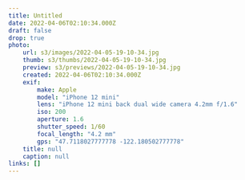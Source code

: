 ```yaml
---
title: Untitled
date: 2022-04-06T02:10:34.000Z
draft: false
drop: true
photo:
    url: s3/images/2022-04-05-19-10-34.jpg
    thumb: s3/thumbs/2022-04-05-19-10-34.jpg
    preview: s3/previews/2022-04-05-19-10-34.jpg
    created: 2022-04-06T02:10:34.000Z
    exif:
        make: Apple
        model: "iPhone 12 mini"
        lens: "iPhone 12 mini back dual wide camera 4.2mm f/1.6"
        iso: 200
        aperture: 1.6
        shutter_speed: 1/60
        focal_length: "4.2 mm"
        gps: "47.7118027777778 -122.180502777778"
    title: null
    caption: null
links: []
---
```

